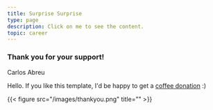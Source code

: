 ```yaml
---
title: Surprise Surprise
type: page
description: Click on me to see the content.
topic: career
---
```


### Thank you for your support!

Carlos Abreu


Hello. If you like this template, I'd be happy to get a [coffee donation](https://ko-fi.com/heycharlola) :)

{{< figure src="/images/thankyou.png" title="" >}}